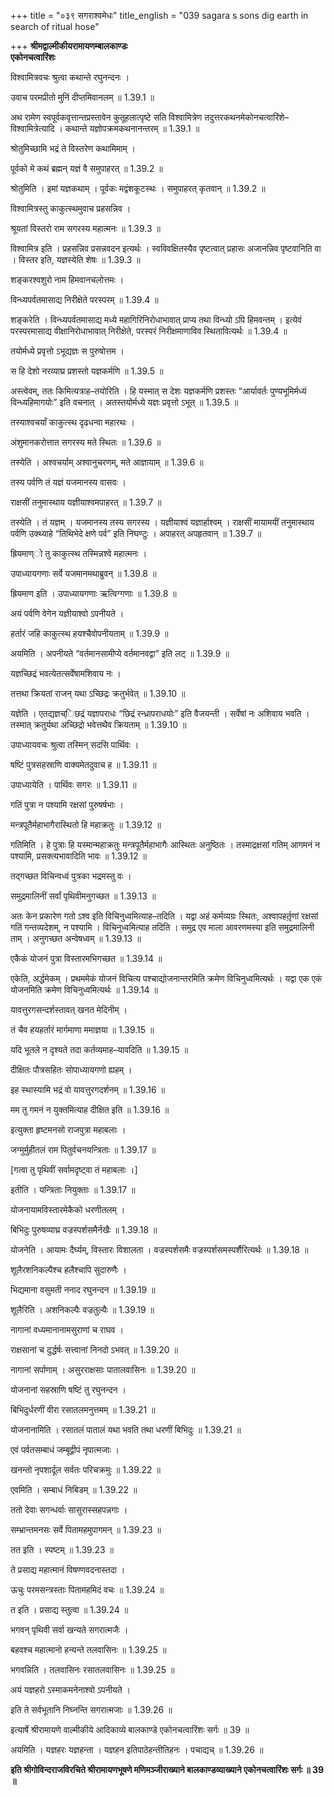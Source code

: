 +++
title = "०३९ सगराश्वमेधः"
title_english = "039 sagara s sons dig earth in search of ritual hose"

+++
**श्रीमद्वाल्मीकीयरामायणम्बालकाण्डः  
एकोनचत्वारिंशः**

विश्वामित्रवचः श्रुत्वा कथान्ते रघुनन्दनः ।

उवाच परमप्रीतो मुनिं दीप्तमिवानलम् ॥ 1.39.1 ॥

अथ रामेण स्वपूर्वकवृत्तान्तप्रस्तावेन कुतूहलात्पृष्टे सति विश्वामित्रेण तदुत्तरकथनमेकोनचत्वारिंशे–विश्वामित्रेत्यादि । कथान्ते यज्ञोपक्रमकथनानन्तरम् ॥ 1.39.1 ॥

श्रोतुमिच्छामि भद्रं ते विस्तरेण कथामिमाम् ।

पूर्वको मे कथं ब्रह्मन् यज्ञं वै समुपाहरत् ॥ 1.39.2 ॥

श्रोतुमिति । इमां यज्ञकथाम् । पूर्वकः मद्वंशकूटस्थः । समुपाहरत् कृतवान् ॥ 1.39.2 ॥

विश्वामित्रस्तु काकुत्स्थमुवाच प्रहसन्निव ।

श्रूयतां विस्तरो राम सगरस्य महात्मनः ॥ 1.39.3 ॥

विश्वामित्र इति । प्रहसन्निव प्रसन्नवदन इत्यर्थः । स्वविवक्षितस्यैव पृष्टत्वात् प्रहासः अजानन्निव पृष्टवानिति वा । विस्तर इति, यज्ञस्येति शेषः ॥ 1.39.3 ॥

शङ्करश्वशुरो नाम हिमवानचलोत्तमः ।

विन्ध्यपर्वतमासाद्य निरीक्षेते परस्परम् ॥ 1.39.4 ॥

शङ्करेति । विन्ध्यपर्वतमासाद्य मध्ये महागिरिनिरोधाभावात् प्राप्य तथा विन्ध्यो ऽपि हिमवन्तम् । इत्येवं परस्परमासाद्य वीक्षानिरोधाभावात् निरीक्षेते, परस्परं निरीक्षमाणाविव स्थितावित्यर्थः ॥ 1.39.4 ॥

तयोर्मध्ये प्रवृत्तो ऽभूद्यज्ञः स पुरुषोत्तम ।

स हि देशो नरव्याघ्र प्रशस्तो यज्ञकर्मणि ॥ 1.39.5 ॥

अस्त्वेवम्, ततः किमित्यत्राह–तयोरिति । हि यस्मात् स देशः यज्ञकर्मणि प्रशस्तः “आर्यावर्तः पुण्यभूमिर्मध्यं विन्ध्यहिमागयोः” इति वचनात् । अतस्तयोर्मध्ये यज्ञः प्रवृत्तो ऽभूत् ॥ 1.39.5 ॥

तस्याश्वचर्यां काकुत्स्थ दृढधन्वा महारथः ।

अंशुमानकरोत्तात सगरस्य मते स्थितः ॥ 1.39.6 ॥

तस्येति । अश्वचर्याम् अश्वानुचरणम्, मते आज्ञायाम् ॥ 1.39.6 ॥

तस्य पर्वणि तं यज्ञं यजमानस्य वासवः ।

राक्षसीं तनुमास्थाय यज्ञीयाश्वमपाहरत् ॥ 1.39.7 ॥

तस्येति । तं यज्ञम् । यजमानस्य तस्य सगरस्य । यज्ञीयाश्वं यज्ञार्हाश्वम् । राक्षसीं मायामयीं तनुमास्थाय पर्वणि उक्थ्याहे “तिथिभेदे क्षणे पर्व” इति निघण्टुः । अपाहरत् अपहृतवान् ॥ 1.39.7 ॥

ह्रियमाण्ो तु काकुत्स्थ तस्मिन्नश्वे महात्मनः ।

उपाध्यायगणाः सर्वे यजमानमथाब्रुवन् ॥ 1.39.8 ॥

ह्रियमाण इति । उपाध्यायगणाः ऋत्विग्गणाः ॥ 1.39.8 ॥

अयं पर्वणि वेगेन यज्ञीयाश्वो ऽपनीयते ।

हर्तारं जहि काकुत्स्थ हयश्चैवोपनीयताम् ॥ 1.39.9 ॥

अयमिति । अपनीयते “वर्तमानसामीप्ये वर्तमानवद्वा” इति लट् ॥ 1.39.9 ॥

यज्ञच्छिद्रं भवत्येतत्सर्वेषामशिवाय नः ।

तत्तथा क्रियतां राजन् यथा ऽच्छिद्रः क्रतुर्भवेत् ॥ 1.39.10 ॥

यज्ञेति । एतद्यज्ञच्िछद्रं यज्ञापराधः “छिद्रं रन्ध्रापराधयोः” इति वैजयन्ती । सर्वेषां नः अशिवाय भवति । तस्मात् क्रतुर्यथा अच्छिद्रो भवेत्तथैव क्रियताम् ॥ 1.39.10 ॥

उपाध्यायवचः श्रुत्वा तस्मिन् सदसि पार्थिवः ।

षष्टिं पुत्रसहस्राणि वाक्यमेतदुवाच ह ॥ 1.39.11 ॥

उपाध्यायेति । पार्थिवः सगरः ॥ 1.39.11 ॥

गतिं पुत्रा न पश्यामि रक्षसां पुरुषर्षभाः ।

मन्त्रपूतैर्महाभागैरास्थितो हि महाक्रतुः ॥ 1.39.12 ॥

गतिमिति । हे पुत्राः हि यस्मान्महाक्रतुः मन्त्रपूतैर्महाभागैः आस्थितः अनुष्ठितः । तस्माद्रक्षसां गतिम् आगमनं न पश्यामि, प्रसक्त्यभावादिति भावः ॥ 1.39.12 ॥

तद्गच्छत विचिन्वध्वं पुत्रका भद्रमस्तु वः ।

समुद्रमालिनीं सर्वां पृथिवीमनुगच्छत ॥ 1.39.13 ॥

अतः केन प्रकारेण गतो ऽश्व इति विचिनुध्वमित्याह–तदिति । यद्वा अहं कर्मव्यग्रः स्थितः, अश्वापहर्तृ़णां रक्षसां गतिं गन्तव्यदेशम्, न पश्यामि । विचिनुध्वमित्याह तदिति । समुद्र एव माला आवरणमस्या इति समुद्रमालिनी ताम् । अनुगच्छत अन्वेषध्वम् ॥ 1.39.13 ॥

एकैकं योजनं पुत्रा विस्तारमभिगच्छत ॥ 1.39.14 ॥

एकेति, अर्द्धमेकम् । प्रथममेकं योजनं विचित्य पश्चाद्योजनान्तरमिति क्रमेण विचिनुध्वमित्यर्थः । यद्वा एक एकं योजनमिति क्रमेण विचिनुध्वमित्यर्थः ॥ 1.39.14 ॥

यावत्तुरगसन्दर्शस्तावत् खनत मेदिनीम् ।

तं चैव हयहर्तारं मार्गमाणा ममाज्ञया ॥ 1.39.15 ॥

यदि भूतले न दृश्यते तदा कर्तव्यमाह–यावदिति ॥ 1.39.15 ॥

दीक्षितः पौत्रसहितः सोपाध्यायगणो ह्यहम् ।

इह स्थास्यामि भद्रं वो यावत्तुरगदर्शनम् ॥ 1.39.16 ॥

मम तु गमनं न युक्तमित्याह दीक्षित इति ॥ 1.39.16 ॥

इत्युक्ता हृष्टमनसो राजपुत्रा महाबलाः ।

जग्मुर्मुहीतलं राम पितुर्वचनयन्त्रिताः ॥ 1.39.17 ॥

\[गत्वा तु पृथिवीं सर्वामदृष्ट्वा तं महाबलाः ।\]

इतीति । यन्त्रिताः नियुक्ताः ॥ 1.39.17 ॥

योजनायामविस्तारमेकैको धरणीतलम् ।

बिभिदुः पुरुषव्याघ्र वज्रस्पर्शसमैर्नखैः ॥ 1.39.18 ॥

योजनेति । आयामः दैर्घ्यम्, विस्तारः विशालता । वज्रस्पर्शसमैः वज्रस्पर्शसमस्पर्शैरित्यर्थः ॥ 1.39.18 ॥

शूलैरशनिकल्पैश्च हलैश्चापि सुदारुणैः ।

भिद्यमाना वसुमती ननाद रघुनन्दन ॥ 1.39.19 ॥

शूलैरिति । अशनिकल्पैः वज्रतुल्यैः ॥ 1.39.19 ॥

नागानां वध्यमानानामसुराणां च राघव ।

राक्षसानां च दुर्द्धर्षः सत्त्वानां निनदो ऽभवत् ॥ 1.39.20 ॥

नागानां सर्पाणाम् । असुरराक्षसाः पातालवासिनः ॥ 1.39.20 ॥

योजनानां सहस्राणि षष्टिं तु रघुनन्दन ।

बिभिदुर्धरणीं वीरा रसातलमनुत्तमम् ॥ 1.39.21 ॥

योजनानामिति । रसातलं पातालं यथा भवति तथा धरणीं बिभिदुः ॥ 1.39.21 ॥

एवं पर्वतसम्बाधं जम्बूद्वीपं नृपात्मजाः ।

खनन्तो नृपशार्दूल सर्वतः परिचक्रमुः ॥ 1.39.22 ॥

एवमिति । सम्बाधं निबिडम् ॥ 1.39.22 ॥

ततो देवाः सगन्धर्वाः सासुरास्सहपन्नगाः ।

सम्भ्रान्तमनसः सर्वे पितामहमुपागमन् ॥ 1.39.23 ॥

तत इति । स्पष्टम् ॥ 1.39.23 ॥

ते प्रसाद्य महात्मानं विषण्णवदनास्तदा ।

ऊचुः परमसन्त्रस्ताः पितामहमिदं वचः ॥ 1.39.24 ॥

त इति । प्रसाद्य स्तुत्वा ॥ 1.39.24 ॥

भगवन् पृथिवी सर्वा खन्यते सगरात्मजैः ।

बहवश्च महात्मानो हन्यन्ते तलवासिनः ॥ 1.39.25 ॥

भगवन्निति । तलवासिनः रसातलवासिनः ॥ 1.39.25 ॥

अयं यज्ञहरो ऽस्माकमनेनाश्वो ऽपनीयते ।

इति ते सर्वभूतानि निघ्नन्ति सगरात्मजाः ॥ 1.39.26 ॥

इत्यार्षे श्रीरामायणे वाल्मीकीये आदिकाव्ये बालकाण्डे एकोनचत्वारिंशः सर्गः ॥ 39 ॥

अयमिति । यज्ञहरः यज्ञहन्ता । यज्ञहन इतिपाठेहन्तीतिहनः । पचाद्यच् ॥ 1.39.26 ॥

**इति श्रीगोविन्दराजविरचिते श्रीरामायणभूषणे मणिमञ्जीराख्याने बालकाण्डव्याख्याने एकोनचत्वारिंशः सर्गः ॥ 39 ॥**
